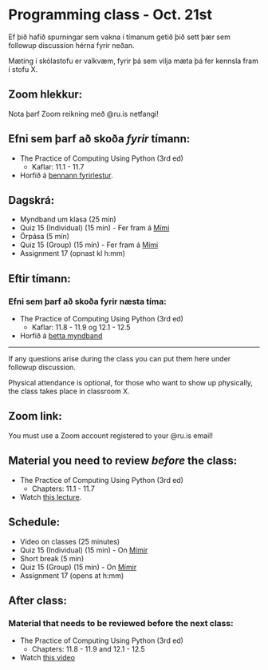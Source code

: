 # Programming class - Oct. 21st
Ef þið hafið spurningar sem vakna í tímanum getið þið sett þær sem followup discussion hérna fyrir neðan.

Mæting í skólastofu er valkvæm, fyrir þá sem vilja mæta þá fer kennsla fram í stofu X.

## Zoom hlekkur:

Nota þarf Zoom reikning með @ru.is netfangi!

## Efni sem þarf að skoða ***fyrir*** tímann:

- The Practice of Computing Using Python (3rd ed)
    - Kaflar: 11.1 - 11.7
- Horfið á [þennann fyrirlestur](https://www.youtube.com/watch?v=-DP1i2ZU9gk).

## Dagskrá:

- Myndband um klasa (25 mín)
- Quiz 15 (Individual) (15 mín) - Fer fram á [Mími](https://class.mimir.io/courses/ea6d4c19-bd9e-450e-acd9-370af0b5da0f)
- Örpása (5 mín)
- Quiz 15 (Group) (15 mín) - Fer fram á [Mími](https://class.mimir.io/courses/ea6d4c19-bd9e-450e-acd9-370af0b5da0f)
- Assignment 17 (opnast kl h:mm)

## Eftir tímann:

### Efni sem þarf að skoða fyrir næsta tíma:

- The Practice of Computing Using Python (3rd ed)
    - Kaflar: 11.8 - 11.9 og 12.1 - 12.5
- Horfið á [þetta myndband](https://www.youtube.com/watch?v=94oX2s3lyS8)

---

If any questions arise during the class you can put them here under followup discussion.

Physical attendance is optional, for those who want to show up physically, the class takes place in classroom X.

## Zoom link:

You must use a Zoom account registered to your @ru.is email!

## Material you need to review ***before*** the class:

- The Practice of Computing Using Python (3rd ed)
    - Chapters: 11.1 - 11.7
- Watch [this lecture](https://www.youtube.com/watch?v=-DP1i2ZU9gk).

## Schedule:

- Video on classes (25 minutes)
- Quiz 15 (Individual) (15 min) - On [Mímir](https://class.mimir.io/courses/ea6d4c19-bd9e-450e-acd9-370af0b5da0f)
- Short break (5 min)
- Quiz 15 (Group) (15 min) - On [Mímir](https://class.mimir.io/courses/ea6d4c19-bd9e-450e-acd9-370af0b5da0f)
- Assignment 17 (opens at h:mm)

## After class:

### Material that needs to be reviewed before the next class:

- The Practice of Computing Using Python (3rd ed)
    - Chapters: 11.8 - 11.9 and 12.1 - 12.5
- Watch [this video](https://www.youtube.com/watch?v=94oX2s3lyS8)
